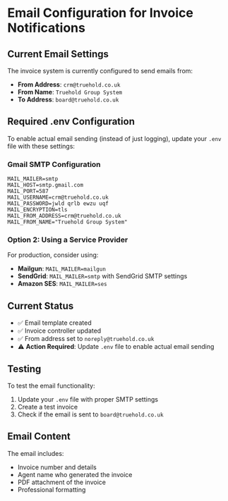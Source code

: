 # Email Configuration for Invoice Notifications

## Current Email Settings

The invoice system is currently configured to send emails from:
- **From Address**: `crm@truehold.co.uk`
- **From Name**: `Truehold Group System`
- **To Address**: `board@truehold.co.uk`

## Required .env Configuration

To enable actual email sending (instead of just logging), update your `.env` file with these settings:

### Gmail SMTP Configuration
```env
MAIL_MAILER=smtp
MAIL_HOST=smtp.gmail.com
MAIL_PORT=587
MAIL_USERNAME=crm@truehold.co.uk
MAIL_PASSWORD=jwld qrlb ewzu uqf
MAIL_ENCRYPTION=tls
MAIL_FROM_ADDRESS=crm@truehold.co.uk
MAIL_FROM_NAME="Truehold Group System"
```

### Option 2: Using a Service Provider
For production, consider using:
- **Mailgun**: `MAIL_MAILER=mailgun`
- **SendGrid**: `MAIL_MAILER=smtp` with SendGrid SMTP settings
- **Amazon SES**: `MAIL_MAILER=ses`

## Current Status
- ✅ Email template created
- ✅ Invoice controller updated
- ✅ From address set to `noreply@truehold.co.uk`
- ⚠️ **Action Required**: Update `.env` file to enable actual email sending

## Testing
To test the email functionality:
1. Update your `.env` file with proper SMTP settings
2. Create a test invoice
3. Check if the email is sent to `board@truehold.co.uk`

## Email Content
The email includes:
- Invoice number and details
- Agent name who generated the invoice
- PDF attachment of the invoice
- Professional formatting
